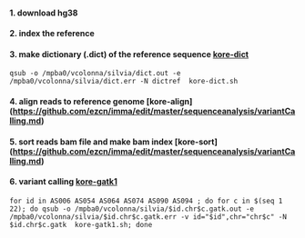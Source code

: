 #### 1. download hg38 

#### 2. index the reference

#### 3. make dictionary (.dict) of the reference sequence [kore-dict](kore-dict.sh)
```
qsub -o /mpba0/vcolonna/silvia/dict.out -e /mpba0/vcolonna/silvia/dict.err -N dictref  kore-dict.sh

```

#### 4. align reads to reference genome [kore-align] (https://github.com/ezcn/imma/edit/master/sequenceanalysis/variantCalling.md)

#### 5. sort reads bam file and make bam index  [kore-sort] (https://github.com/ezcn/imma/edit/master/sequenceanalysis/variantCalling.md)

#### 6. variant calling [kore-gatk1](kore-gatk1.sh)
```
for id in AS006 AS054 AS064 AS074 AS090 AS094 ; do for c in $(seq 1 22); do qsub -o /mpba0/vcolonna/silvia/$id.chr$c.gatk.out -e /mpba0/vcolonna/silvia/$id.chr$c.gatk.err -v id="$id",chr="chr$c" -N $id.chr$c.gatk  kore-gatk1.sh; done 

```



